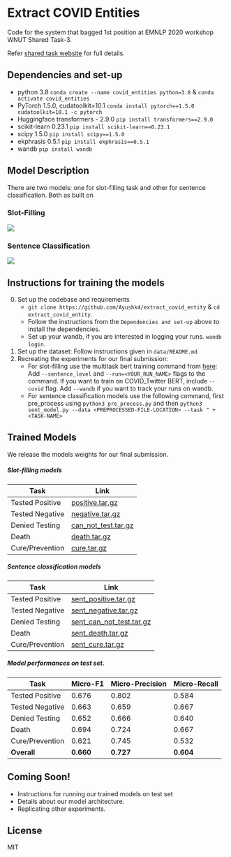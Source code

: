 # Extract COVID Entities

Code for the system that bagged 1st position at EMNLP 2020 workshop WNUT Shared Task-3. 

Refer [shared task website](http://noisy-text.github.io/2020/extract_covid19_event-shared_task.html) for full details.

## Dependencies and set-up

- python 3.8
```conda create --name covid_entities python=3.8``` & ```conda activate covid_entities```
- PyTorch 1.5.0, cudatoolkit=10.1
```conda install pytorch==1.5.0 cudatoolkit=10.1 -c pytorch```
- Huggingface transformers - 2.9.0
```pip install transformers==2.9.0```
- scikit-learn 0.23.1
```pip install scikit-learn==0.23.1```
- scipy 1.5.0
```pip install scipy==1.5.0```
- ekphrasis 0.5.1
```pip install ekphrasis==0.5.1```
- wandb
```pip install wandb```

## Model Description

There are two models: one for slot-filling task and other for sentence classification. Both as built on 

### Slot-Filling

![](images/slot_filling.png)

### Sentence Classification

![](images/sent_classification.png)

## Instructions for training the models

0. Set up the codebase and requirements
   - `git clone https://github.com/Ayushk4/extract_covid_entity` & `cd extract_covid_entity`.
   - Follow the instructions from the `Dependencies and set-up` above to install the dependencies.
   - Set up your wandb, if you are interested in logging your runs. `wandb login`.
1. Set up the dataset: Follow instructions given in `data/README.md`
2. Recreating the experiments for our final submission:
   - For slot-filling use the multitask bert training command from [here](https://github.com/viczong/extract_COVID19_events_from_Twitter#models-training-and-results): Add `--sentence_level` and `--run=<YOUR_RUN_NAME>` flags to the command. If you want to train on COVID_Twitter BERT, include `--covid` flag. Add `--wandb` if you want to track your runs on wandb.
   - For sentence classification models use the following command, first pre_process using `python3 pre_process.py` and then `python3 sent_model.py --data <PREPROCESSED-FILE-LOCATION> --task " + <TASK-NAME>`
## Trained Models

We release the models weights for our final submission.

##### Slot-filling models

| Task | Link |
| ------ | ------ |
| Tested Positive | [positive.tar.gz](https://github.com/Ayushk4/extract_covid_entity/releases/download/v0.0.1/positive.tar.gz) |
| Tested Negative | [negative.tar.gz](https://github.com/Ayushk4/extract_covid_entity/releases/download/v0.0.1/negative.tar.gz) |
| Denied Testing | [can_not_test.tar.gz](https://github.com/Ayushk4/extract_covid_entity/releases/download/v0.0.1/can_not_test.tar.gz) |
| Death | [death.tar.gz](https://github.com/Ayushk4/extract_covid_entity/releases/download/v0.0.1/death.tar.gz) |
| Cure/Prevention | [cure.tar.gz](https://github.com/Ayushk4/extract_covid_entity/releases/download/v0.0.1/cure.tar.gz) |

##### Sentence classification models

| Task | Link |
| ------ | ------ |
| Tested Positive | [sent_positive.tar.gz](https://github.com/Ayushk4/extract_covid_entity/releases/download/v0.0.1/sent_positive.tar.gz) |
| Tested Negative | [sent_negative.tar.gz](https://github.com/Ayushk4/extract_covid_entity/releases/download/v0.0.1/sent_negative.tar.gz) |
| Denied Testing | [sent_can_not_test.tar.gz](https://github.com/Ayushk4/extract_covid_entity/releases/download/v0.0.1/sent_can_not_test.tar.gz) |
| Death | [sent_death.tar.gz](https://github.com/Ayushk4/extract_covid_entity/releases/download/v0.0.1/sent_death.tar.gz) |
| Cure/Prevention | [sent_cure.tar.gz](https://github.com/Ayushk4/extract_covid_entity/releases/download/v0.0.1/sent_cure.tar.gz) |

##### Model performances on test set.


| Task | Micro-F1 | Micro-Precision | Micro-Recall |
| ------ | ------ | ------ | ------ |
| Tested Positive | 0.676 | 0.802 | 0.584 |
| Tested Negative | 0.663 | 0.659 | 0.667 |
| Denied Testing | 0.652 | 0.666 | 0.640 |
| Death | 0.694 | 0.724 | 0.667 |
| Cure/Prevention | 0.621 | 0.745 | 0.532 |
| **Overall** | **0.660** | **0.727** | **0.604** |

## Coming Soon!

- Instructions for running our trained models on test set
- Details about our model architecture.
- Replicating other experiments.

## License

MIT

